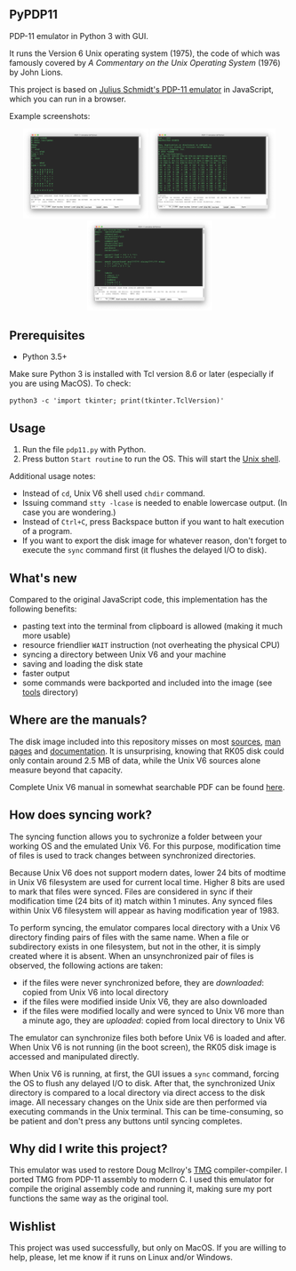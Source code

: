 ## PyPDP11
PDP-11 emulator in Python 3 with GUI. 

It runs the Version 6 Unix operating system (1975), the code of which was famously covered by *A Commentary on the Unix Operating System* (1976) by John Lions.

This project is based on [Julius Schmidt's PDP-11 emulator](http://pdp11.aiju.de) in JavaScript, which you can run in a browser.

Example screenshots:
<p align="center">
  <img
  src="https://github.com/amakukha/PyPDP11/raw/master/screenshots/Ken_Thompson_chess_1975_Unix_V5_PDP-11_emulator_for_Python_screenshot.png"
  width="225" alt="PDP-11 emulator for Python 3. Playing with Ken Thompson's chess implementation in Version 6 Unix (1975).">
  <img
  src="https://github.com/amakukha/PyPDP11/raw/master/screenshots/Syncing_directory_PDP-11_emulator_Python_GUI_screenshot.png"
  width="225" alt="PDP-11 emulator for Python 3. Syncing directory between Unix V6 and local filesystems.">
  <img
  src="https://github.com/amakukha/PyPDP11/raw/master/screenshots/TMG_in_TMGL_Doug_McIlroy_PDP-11_emulator_for_Python_screenshot.png"
  width="225" alt="PDP-11 emulator for Python 3. Viewing code of Doug McIlroy's TMG in TMGL for Unix V6.">
</p>

## Prerequisites

 - Python 3.5+
 
Make sure Python 3 is installed with Tcl version 8.6 or later (especially if you are using MacOS).
To check:
```
python3 -c 'import tkinter; print(tkinter.TclVersion)'
```

## Usage

  1. Run the file `pdp11.py` with Python.
  2. Press button `Start routine` to run the OS. This will start the [Unix shell](https://en.wikipedia.org/wiki/Unix_shell).

Additional usage notes: 
  - Instead of `cd`, Unix V6 shell used `chdir` command. 
  - Issuing command `stty -lcase` is needed to enable lowercase output. (In case you are wondering.)
  - Instead of `Ctrl+C`, press Backspace button if you want to halt execution of a program.
  - If you want to export the disk image for whatever reason, don't forget to execute the `sync` command first (it flushes the delayed I/O to disk).

## What's new
Compared to the original JavaScript code, this implementation has the following benefits:
 - pasting text into the terminal from clipboard is allowed (making it much more usable)
 - resource friendlier `WAIT` instruction (not overheating the physical CPU)
 - syncing a directory between Unix V6 and your machine
 - saving and loading the disk state
 - faster output 
 - some commands were backported and included into the image (see [tools](https://github.com/amakukha/PyPDP11/tree/master/tools) directory)

## Where are the manuals?
The disk image included into this repository misses on most
[sources](https://github.com/eunuchs/unix-archive/tree/master/PDP-11/Trees/V6/usr/source),
[man pages](https://github.com/eunuchs/unix-archive/tree/master/PDP-11/Trees/V6/usr/man) and
[documentation](https://github.com/eunuchs/unix-archive/tree/master/PDP-11/Trees/V6/usr/doc).
It is unsurprising, knowing that RK05 disk could only contain around 2.5 MB of data, while the
Unix V6 sources alone measure beyond that capacity.

Complete Unix V6 manual in somewhat searchable PDF can be found
[here](https://ia800600.us.archive.org/19/items/v6-manual/v6-manual.pdf).

## How does syncing work?

The syncing function allows you to sychronize a folder between your working OS and the emulated Unix V6. For this purpose, modification time of files is used to track changes between synchronized directories. 

Because Unix V6 does not support modern dates, lower 24 bits of modtime in Unix V6 filesystem are used for current local time. Higher 8 bits are used to mark that files were synced. Files are considered in sync if their modification time (24 bits of it) match within 1 minutes. Any synced files within Unix V6 filesystem will appear as having modification year of 1983.

To perform syncing, the emulator compares local directory with a Unix V6 directory finding pairs of files with the same name. When a file or subdirectory exists in one filesystem, but not in the other, it is simply created where it is absent. When an unsynchronized pair of files is observed, the following actions are taken:
 - if the files were never synchronized before, they are *downloaded*: copied from Unix V6 into local directory
 - if the files were modified inside Unix V6, they are also downloaded
 - if the files were modified locally and were synced to Unix V6 more than a minute ago, they are *uploaded*: copied from local directory to Unix V6 

The emulator can synchronize files both before Unix V6 is loaded and after. When Unix V6 is not running (in the boot screen), the RK05 disk image is accessed and manipulated directly.

When Unix V6 is running, at first, the GUI issues a `sync` command, forcing the OS to flush any delayed I/O to disk. After that, the synchronized Unix directory is compared to a local directory via direct access to the disk image. All necessary changes on the Unix side are then performed via executing commands in the Unix terminal. This can be time-consuming, so be patient and don't press any buttons until syncing completes.

## Why did I write this project?

This emulator was used to restore Doug McIlroy's [TMG](https://github.com/amakukha/tmg) compiler-compiler. I ported TMG from PDP-11 assembly to modern C. I used this emulator for compile the original assembly code and running it, making sure my port functions the same way as the original tool.

## Wishlist

This project was used successfully, but only on MacOS. If you are willing to help, please, let me know if it runs on Linux and/or Windows.
